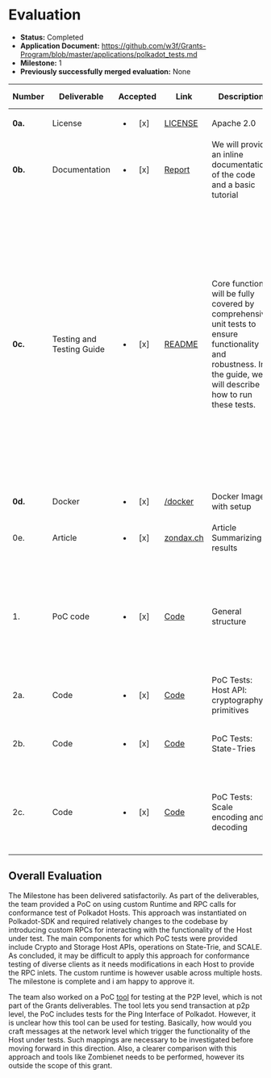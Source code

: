 # Evaluation

- **Status:** Completed
- **Application Document:** https://github.com/w3f/Grants-Program/blob/master/applications/polkadot_tests.md
- **Milestone:** 1
- **Previously successfully merged evaluation:** None

| Number | Deliverable | Accepted | Link | Description | Evaluation Notes
| ------ | ----------- | :------: | ---- |----------------- | ----------
| **0a.** | License | <ul><li>[x] </li></ul> | [LICENSE](https://github.com/Zondax/polkadot-testing/blob/0ae9c28e0a2c0fb1076d723fd3f207d25b914111/LICENSE) | Apache 2.0 |
| **0b.** | Documentation | <ul><li>[x] </li></ul> | [Report](https://github.com/Zondax/polkadot-testing/blob/main/docs/report.pdf) | We will provide an inline documentation of the code and a basic tutorial | Detailed report delivered
| **0c.** | Testing and Testing Guide | <ul><li>[x] </li></ul> | [README](https://github.com/Zondax/polkadot-testing/blob/main/docs/report.md#supplementary-information) | Core functions will be fully covered by comprehensive unit tests to ensure functionality and robustness. In the guide, we will describe how to run these tests. | Testing guides have been provided. However, there were several manual steps to get the tests running, like attributing sudo, setting up runtime code, interacting with polkadot-UI etc. which could have been better automated. Nevertheless, the guide provided is complete and self contained. 
| **0d.** | Docker | <ul><li>[x] </li></ul> | [/docker](https://github.com/Zondax/Polkadot-conformance-tests/tree/ccc6fba4698f03ece52d731fad0bcd82f8864cdf/docker) | Docker Image with setup | Accepted
| 0e. | Article | <ul><li>[x] </li></ul> | [zondax.ch](https://zondax.ch/blog/polkadot-testing) | Article Summarizing results | Published as a blog on Zondax's homepage
| 1. | PoC code | <ul><li>[x] </li></ul> | [Code](https://github.com/Zondax/polkadot-testing) | General structure | Main contributions include test-related [RPC additions](https://github.com/Zondax/polkadot-sdk/blob/782fee61d821d33b15fb5235a4ee15380aa2a913/polkadot/rpc/src/lib.rs) and new [Runtime code](https://github.com/Zondax/polkadot-sdk/blob/782fee61d821d33b15fb5235a4ee15380aa2a913/polkadot/zondax/src/runtime.rs) that specifically triggers host-API related tests.
| 2a. | Code | <ul><li>[x] </li></ul> | [Code](https://github.com/Zondax/Polkadot-conformance-tests/tree/ccc6fba4698f03ece52d731fad0bcd82f8864cdf/scripts/host_api) | PoC Tests: Host API: cryptography primitives | Also includes [Storage API](https://github.com/Zondax/Polkadot-conformance-tests/blob/ccc6fba4698f03ece52d731fad0bcd82f8864cdf/scripts/host_api/storage.py) tests
| 2b. | Code | <ul><li>[x] </li></ul> | [Code](https://github.com/Zondax/Polkadot-conformance-tests/blob/ccc6fba4698f03ece52d731fad0bcd82f8864cdf/scripts/state-trie.py) | PoC Tests: State-Tries | Tests on fetching trie root and insert operations. 
| 2c. | Code | <ul><li>[x] </li></ul> | [Code](https://github.com/Zondax/Polkadot-conformance-tests/blob/ccc6fba4698f03ece52d731fad0bcd82f8864cdf/scripts/encoding.py) | PoC Tests: Scale encoding and decoding | A few tests provided, however RPC approach may not be the most appropriate for SCALE.


## Overall Evaluation
The Milestone has been delivered satisfactorily. As part of the deliverables, the team provided a PoC on using custom Runtime and RPC calls for conformance test of Polkadot Hosts. This approach was instantiated on Polkadot-SDK and required relatively changes to the codebase by introducing custom RPCs for interacting with the functionality of the Host under test. The main components for which PoC tests were provided include Crypto and Storage Host APIs, operations on State-Trie, and SCALE. As concluded, it may be difficult to apply this approach for conformance testing of diverse clients as it needs modifications in each Host to provide the RPC inlets. The custom runtime is however usable across multiple hosts. The milestone is complete and i am happy to approve it. 

The team also worked on a PoC [tool](https://github.com/Zondax/polkadot-testing-p2p) for testing at the P2P level, which is not part of the Grants deliverables. The tool lets you send transaction at p2p level, the PoC includes tests for the Ping Interface of Polkadot. However, it is unclear how this tool can be used for testing. Basically, how would you craft messages at the network level which trigger the functionality of the Host under tests. Such mappings are necessary to be investigated before moving forward in this direction. Also, a clearer comparison with this approach and tools like Zombienet needs to be performed, however its outside the scope of this grant. 
